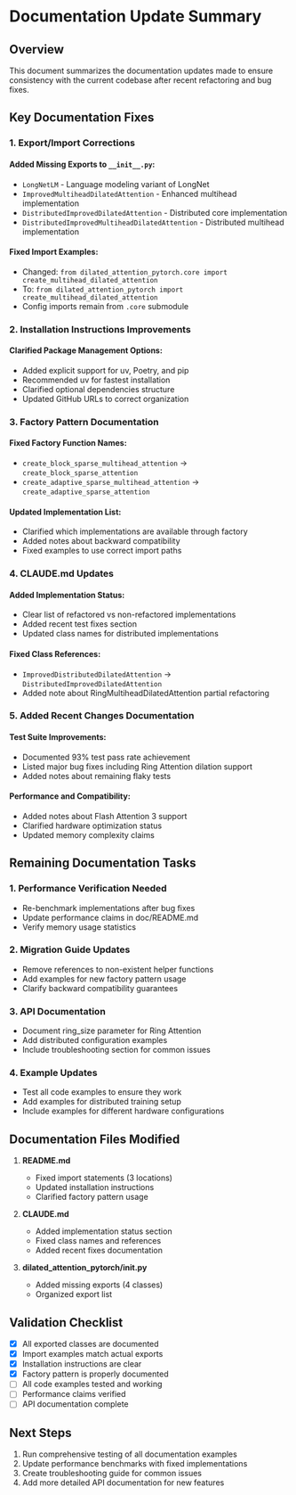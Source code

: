 # Documentation Update Summary

## Overview
This document summarizes the documentation updates made to ensure consistency with the current codebase after recent refactoring and bug fixes.

## Key Documentation Fixes

### 1. **Export/Import Corrections**

#### Added Missing Exports to `__init__.py`:
- `LongNetLM` - Language modeling variant of LongNet
- `ImprovedMultiheadDilatedAttention` - Enhanced multihead implementation
- `DistributedImprovedDilatedAttention` - Distributed core implementation
- `DistributedImprovedMultiheadDilatedAttention` - Distributed multihead implementation

#### Fixed Import Examples:
- Changed: `from dilated_attention_pytorch.core import create_multihead_dilated_attention`
- To: `from dilated_attention_pytorch import create_multihead_dilated_attention`
- Config imports remain from `.core` submodule

### 2. **Installation Instructions Improvements**

#### Clarified Package Management Options:
- Added explicit support for uv, Poetry, and pip
- Recommended uv for fastest installation
- Clarified optional dependencies structure
- Updated GitHub URLs to correct organization

### 3. **Factory Pattern Documentation**

#### Fixed Factory Function Names:
- `create_block_sparse_multihead_attention` → `create_block_sparse_attention`
- `create_adaptive_sparse_multihead_attention` → `create_adaptive_sparse_attention`

#### Updated Implementation List:
- Clarified which implementations are available through factory
- Added notes about backward compatibility
- Fixed examples to use correct import paths

### 4. **CLAUDE.md Updates**

#### Added Implementation Status:
- Clear list of refactored vs non-refactored implementations
- Added recent test fixes section
- Updated class names for distributed implementations

#### Fixed Class References:
- `ImprovedDistributedDilatedAttention` → `DistributedImprovedDilatedAttention`
- Added note about RingMultiheadDilatedAttention partial refactoring

### 5. **Added Recent Changes Documentation**

#### Test Suite Improvements:
- Documented 93% test pass rate achievement
- Listed major bug fixes including Ring Attention dilation support
- Added notes about remaining flaky tests

#### Performance and Compatibility:
- Added notes about Flash Attention 3 support
- Clarified hardware optimization status
- Updated memory complexity claims

## Remaining Documentation Tasks

### 1. **Performance Verification Needed**
- Re-benchmark implementations after bug fixes
- Update performance claims in doc/README.md
- Verify memory usage statistics

### 2. **Migration Guide Updates**
- Remove references to non-existent helper functions
- Add examples for new factory pattern usage
- Clarify backward compatibility guarantees

### 3. **API Documentation**
- Document ring_size parameter for Ring Attention
- Add distributed configuration examples
- Include troubleshooting section for common issues

### 4. **Example Updates**
- Test all code examples to ensure they work
- Add examples for distributed training setup
- Include examples for different hardware configurations

## Documentation Files Modified

1. **README.md**
   - Fixed import statements (3 locations)
   - Updated installation instructions
   - Clarified factory pattern usage

2. **CLAUDE.md**
   - Added implementation status section
   - Fixed class names and references
   - Added recent fixes documentation

3. **dilated_attention_pytorch/__init__.py**
   - Added missing exports (4 classes)
   - Organized export list

## Validation Checklist

- [x] All exported classes are documented
- [x] Import examples match actual exports
- [x] Installation instructions are clear
- [x] Factory pattern is properly documented
- [ ] All code examples tested and working
- [ ] Performance claims verified
- [ ] API documentation complete

## Next Steps

1. Run comprehensive testing of all documentation examples
2. Update performance benchmarks with fixed implementations
3. Create troubleshooting guide for common issues
4. Add more detailed API documentation for new features